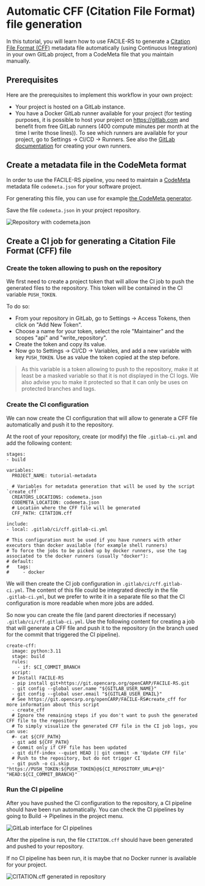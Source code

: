 # Automatic CFF (Citation File Format) file generation

In this tutorial, you will learn how to use FACILE-RS to generate a [Citation File Format (CFF)](https://citation-file-format.github.io) metadata file automatically (using Continuous Integration) in your own GitLab project, from a CodeMeta file that you maintain manually.


## Prerequisites

Here are the prerequisites to implement this workflow in your own project:
* Your project is hosted on a GitLab instance.
* You have a Docker GitLab runner available for your project (for testing purposes, it is possible to host your project on https://gitlab.com and benefit from free GitLab runners (400 compute minutes per month at the time I write those lines)). To see which runners are available for your project, go to Settings -> CI/CD -> Runners. See also the [GitLab documentation](https://docs.gitlab.com/runner/) for creating your own runners.

## Create a metadata file in the CodeMeta format

In order to use the FACILE-RS pipeline, you need to maintain a [CodeMeta](https://codemeta.github.io/) metadata file `codemeta.json` for your software project.

For generating this file, you can use for example [the CodeMeta generator](https://codemeta.github.io/codemeta-generator/).

Save the file `codemeta.json` in your project repository.

![Repository with codemeta.json](images/create_codemeta.png)

## Create a CI job for generating a Citation File Format (CFF) file

### Create the token allowing to push on the repository

We first need to create a project token that will allow the CI job to push the generated files to the repository.
This token will be contained in the CI variable `PUSH_TOKEN`.

To do so:
- From your repository in GitLab, go to Settings -> Access Tokens, then click on "Add New Token".
- Choose a name for your token, select the role "Maintainer" and the scopes "api" and "write_repository".
- Create the token and copy its value.
- Now go to Settings -> CI/CD -> Variables, and add a new variable with key `PUSH_TOKEN`. Use as value the token copied at the step before.

> As this variable is a token allowing to push to the repository, make it at least be a masked variable so that it is not displayed in the CI logs.
> We also advise you to make it protected so that it can only be uses on protected branches and tags.

### Create the CI configuration

We can now create the CI configuration that will allow to generate a CFF file automatically and push it to the repository.

At the root of your repository, create (or modify) the file `.gitlab-ci.yml` and add the following content:

```
stages:
- build

variables:
  PROJECT_NAME: tutorial-metadata

  # Variables for metadata generation that will be used by the script `create_cff`
  CREATORS_LOCATIONS: codemeta.json
  CODEMETA_LOCATION: codemeta.json
  # Location where the CFF file will be generated
  CFF_PATH: CITATION.cff

include:
- local: .gitlab/ci/cff.gitlab-ci.yml

# This configuration must be used if you have runners with other executors than docker available (for example shell runners)
# To force the jobs to be picked up by docker runners, use the tag associated to the docker runners (usually "docker"):
# default:
#   tags:
#     - docker
```

We will then create the CI job configuration in `.gitlab/ci/cff.gitlab-ci.yml`. The content of this file could be integrated directly in the file `.gitlab-ci.yml`, but we prefer to write it in a separate file so that the CI configuration is more readable when more jobs are added.

So now you can create the file (and parent directories if necessary) `.gitlab/ci/cff.gitlab-ci.yml`. Use the following content for creating a job that will generate a CFF file and push it to the repository (in the branch used for the commit that triggered the CI pipeline).

```
create-cff:
  image: python:3.11
  stage: build
  rules:
    - if: $CI_COMMIT_BRANCH
  script:
  # Install FACILE-RS
  - pip install git+https://git.opencarp.org/openCARP/FACILE-RS.git
  - git config --global user.name "${GITLAB_USER_NAME}"
  - git config --global user.email "${GITLAB_USER_EMAIL}"
  # See https://git.opencarp.org/openCARP/FACILE-RS#create_cff for more information about this script
  - create_cff
  # Ignore the remaining steps if you don't want to push the generated CFF file to the repository
  # To simply visualize the generated CFF file in the CI job logs, you can use:
  #- cat ${CFF_PATH}
  - git add ${CFF_PATH}
  # Commit only if CFF file has been updated
  - git diff-index --quiet HEAD || git commit -m 'Update CFF file'
  # Push to the repository, but do not trigger CI
  - git push -o ci.skip "https://PUSH_TOKEN:${PUSH_TOKEN}@${CI_REPOSITORY_URL#*@}" "HEAD:${CI_COMMIT_BRANCH}"
```

### Run the CI pipeline

After you have pushed the CI configuration to the repository, a CI pipeline should have been run automatically.
You can check the CI pipelines by going to Build -> Pipelines in the project menu.

![GitLab interface for CI pipelines](images/ci_pipelines.png)

After the pipeline is run, the file `CITATION.cff` should have been generated and pushed to your repository.

If no CI pipeline has been run, it is maybe that no Docker runner is available for your project.

![CITATION.cff generated in repository](images/generated_cff.png)
